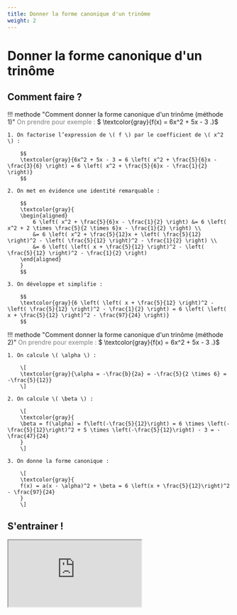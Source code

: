 ```yaml
---
title: Donner la forme canonique d'un trinôme
weight: 2
---
```


# Donner la forme canonique d'un trinôme

## Comment faire ?

!!! methode "Comment donner la forme canonique d'un trinôme (méthode 1)"
    <span style="color: gray;">On prendre pour exemple : </span> $ \textcolor{gray}{f(x) = 6x^2 + 5x - 3 .}$

    1. On factorise l’expression de \( f \) par le coefficient de \( x^2 \) :

        $$
        \textcolor{gray}{6x^2 + 5x - 3 = 6 \left( x^2 + \frac{5}{6}x - \frac{3}{6} \right) = 6 \left( x^2 + \frac{5}{6}x - \frac{1}{2} \right)}
        $$

    2. On met en évidence une identité remarquable :

        $$
        \textcolor{gray}{
        \begin{aligned}
            6 \left( x^2 + \frac{5}{6}x - \frac{1}{2} \right) &= 6 \left( x^2 + 2 \times \frac{5}{2 \times 6}x - \frac{1}{2} \right) \\
            &= 6 \left( x^2 + \frac{5}{12}x + \left( \frac{5}{12} \right)^2 - \left( \frac{5}{12} \right)^2 - \frac{1}{2} \right) \\
            &= 6 \left( \left( x + \frac{5}{12} \right)^2 - \left( \frac{5}{12} \right)^2 - \frac{1}{2} \right)
        \end{aligned}
        }
        $$

    3. On développe et simplifie :

        $$
        \textcolor{gray}{6 \left( \left( x + \frac{5}{12} \right)^2 - \left( \frac{5}{12} \right)^2 - \frac{1}{2} \right) = 6 \left( \left( x + \frac{5}{12} \right)^2 - \frac{97}{24} \right)}
        $$

!!! methode "Comment donner la forme canonique d'un trinôme (méthode 2)"
    <span style="color: gray;">On prendre pour exemple : </span> $ \textcolor{gray}{f(x) = 6x^2 + 5x - 3 .}$

    1. On calcule \( \alpha \) :

        \[
        \textcolor{gray}{\alpha = -\frac{b}{2a} = -\frac{5}{2 \times 6} = -\frac{5}{12}}
        \]

    2. On calcule \( \beta \) :

        \[
        \textcolor{gray}{
        \beta = f(\alpha) = f\left(-\frac{5}{12}\right) = 6 \times \left(-\frac{5}{12}\right)^2 + 5 \times \left(-\frac{5}{12}\right) - 3 = -\frac{47}{24}
        }
        \]

    3. On donne la forme canonique :

        \[
        \textcolor{gray}{
        f(x) = a(x - \alpha)^2 + \beta = 6 \left(x + \frac{5}{12}\right)^2 - \frac{97}{24}
        }
        \]

## S'entrainer !

<iframe src="https://coopmaths.fr/alea/?EEEE2e0a294917eb12d612d50f22272e13461dc313fa132b2b1614bb272e13350f1c272e132b263127b6182b2eb21db72e3627c127cb277b27c817e81336133512d20f2d29592a7617f92bab2b3e2c942a7211132baf2ada111026332bab29562dfa11110e8714c715d22b042da329530e8714d813f2139e19dd2ada002e" class="exerciseur" allowfullscreen></iframe>